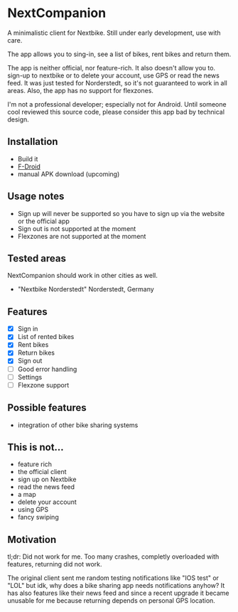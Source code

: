 # NextCompanion
A minimalistic client for Nextbike. Still under early development, use with care.

The app allows you to sing-in, see a list of bikes, rent bikes and return them.

The app is neither official, nor feature-rich. It also doesn't allow you to.
sign-up to nextbike or to delete your account, use GPS or read the news
feed. It was just tested for Norderstedt, so it's not guaranteed to work in
all areas. Also, the app has no support for flexzones.

I'm not a professional developer; especially not for Android. Until someone cool reviewed this source code, please consider this app bad by technical design.

## Installation
* Build it
* [F-Droid](https://f-droid.org/packages/com.example.hochi.nextcompanion/)
* manual APK download (upcoming)

## Usage notes
* Sign up will never be supported so you have to sign up via the website or the official app
* Sign out is not supported at the moment
* Flexzones are not supported at the moment

## Tested areas
NextCompanion should work in other cities as well.

* "Nextbike Norderstedt" Norderstedt, Germany

## Features
* [x] Sign in
* [x] List of rented bikes
* [x] Rent bikes
* [x] Return bikes
* [x] Sign out
* [ ] Good error handling
* [ ] Settings
* [ ] Flexzone support

## Possible features
* integration of other bike sharing systems

## This is not...
* feature rich
* the official client
* sign up on Nextbike
* read the news feed
* a map
* delete your account
* using GPS
* fancy swiping

## Motivation
tl;dr: Did not work for me. Too many crashes, completly overloaded with features, returning did not work.

The original client sent me random testing notifications like "IOS test" or "LOL" but idk, why does a bike sharing app needs notifications anyhow? It has also features like their news feed and since a recent upgrade it became unusable for me because returning depends on personal GPS location.
